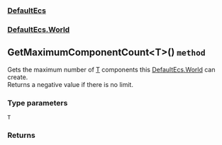 ### [DefaultEcs](./DefaultEcs 'DefaultEcs')
### [DefaultEcs.World](./DefaultEcs-World 'DefaultEcs.World')
## GetMaximumComponentCount&lt;T&gt;() `method`
Gets the maximum number of [T](./DefaultEcs-World-GetMaximumComponentCount-T-()#T 'T') components this [DefaultEcs.World](./DefaultEcs-World 'DefaultEcs.World') can create.<br/>Returns a negative value if there is no limit.
### Type parameters

<a name='DefaultEcs-World-GetMaximumComponentCount-T-()-T'></a>
`T`


### Returns

